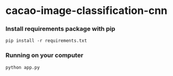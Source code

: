 # cacao-image-classification-cnn

### Install requirements package with pip

```pip install -r requirements.txt```

### Running on your computer

```python app.py```
